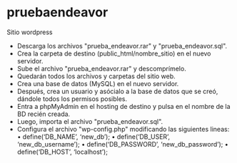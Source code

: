 # pruebaendeavor
Sitio wordpress
- Descarga los archivos "prueba_endeavor.rar" y "prueba_endeavor.sql".
- Crea la carpeta de destino (public_html/nombre_sitio) en el nuevo servidor.
- Sube el archivo "prueba_endeavor.rar" y descomprímelo.
- Quedarán todos los archivos y carpetas del sitio web. 
- Crea una base de datos (MySQL) en el nuevo servidor.
- Después, crea un usuario y asócialo a la base de datos que se creó, dándole todos los permisos posibles.
- Entra a phpMyAdmin en el hosting de destino y pulsa en el nombre de la BD recién creada. 
- Luego, importa el archivo "prueba_endeavor.sql".
- Configura el archivo "wp-config.php" modificando las siguientes lineas:
  • define(‘DB_NAME’, ‘new_db’);
  • define(‘DB_USER’, ‘new_db_username’);
  • define(‘DB_PASSWORD’, ‘new_db_password’);
  • define(‘DB_HOST’, ‘localhost’);
